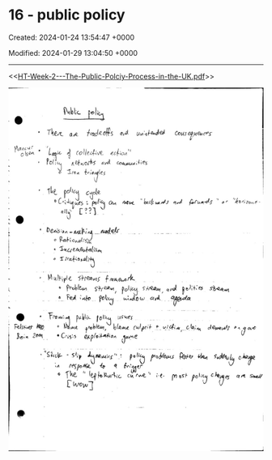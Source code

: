 # 16 - public policy

Created: 2024-01-24 13:54:47 +0000

Modified: 2024-01-29 13:04:50 +0000

---

<<[HT-Week-2---The-Public-Polciy-Process-in-the-UK.pdf](../../media/HT-Week-2---The-Public-Polciy-Process-in-the-UK.pdf)>>



![](../../media/Year-1-Practice-16---public-policy-image1.jpeg)



